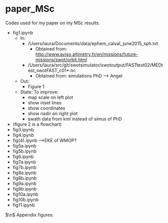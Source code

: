 # paper_MSc

Codes used for my paper on my MSc results.

- fig1.ipynb
	- In:
		* /Users/laura/Documents/data/ephem_calval_june2015_sph.txt 
			* Obtained from: http://www.aviso.altimetry.fr/en/missions/future-missions/swot/orbit.html
		* /Users/laura/src/git/swotsimulator/swotoutput/FASTtest02/MEDtest_swotFAST_c01*.nc
			* Obtained from: simulations PhD —> Angel
	- Out: 
		* Figure 1
	- State: To improve:
		* map scale on left plot
  		* show inset lines
		* show coordinates
		* show nadir on right plot
		* swath data from kml instead of simus of PhD
- (figure 2 is a flowchart)
- fig3.ipynb
- fig4.ipynb
- fig(4).ipynb —>EKE of WMOP?
- fig5a.ipynb
- fig5b.ipynb
- fig6.ipynb
- fig7a.ipynb
- fig7b.ipynb
- fig8a.ipynb
- fig8b.ipynb
- fig9a.ipynb
- fig9b.ipynb
- fig10a.ipynb
- fig10b.ipynb
- fig11.ipynb


$\n$
Appendix figures:
